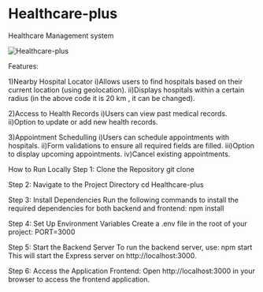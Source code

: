# Healthcare-plus
Healthcare Management system


![Healthcare-plus](https://github.com/user-attachments/assets/5350e6c3-1afa-480e-b900-828339bcff69)

Features:

1)Nearby Hospital Locator
  i)Allows users to find hospitals based on their current location (using geolocation).
  ii)Displays hospitals within a certain radius (in the above code it is 20 km , it can be changed).

2)Access to Health Records
  i)Users can view past medical records.
  ii)Option to update or add new health records.

3)Appointment Schedulling
  i)Users can schedule appointments with hospitals.
  ii)Form validations to ensure all required fields are filled.
  iii)Option to display upcoming appointments.
  iv)Cancel existing appointments.


How to Run Locally
Step 1: Clone the Repository
git clone 

Step 2: Navigate to the Project Directory
cd Healthcare-plus

Step 3: Install Dependencies
Run the following commands to install the required dependencies for both backend and frontend:
npm install

Step 4: Set Up Environment Variables
Create a .env file in the root of your project:
PORT=3000


Step 5: Start the Backend Server
To run the backend server, use:
npm start
This will start the Express server on http://localhost:3000.

Step 6: Access the Application
Frontend: Open http://localhost:3000 in your browser to access the frontend application.



